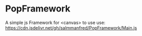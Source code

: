 # PopFramework
A simple js Framework for &lt;canvas>
to use use: https://cdn.jsdelivr.net/gh/salmmanfred/PopFramework/Main.js
